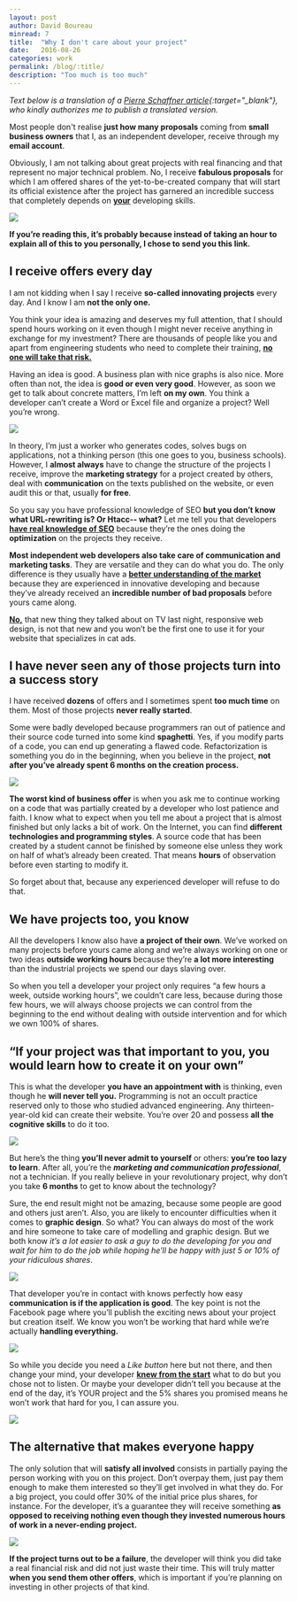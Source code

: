 ```yaml
---
layout: post
author: David Boureau
minread: 7
title:  "Why I don't care about your project"
date:   2016-08-26
categories: work
permalink: /blog/:title/
description: "Too much is too much"
---
```


*Text below is a translation of a [Pierre Schaffner article](https://medium.com/@LoschCode/pourquoi-je-me-fous-de-ton-projet-1f4f8ded8807){:target="_blank"}, who kindly authorizes me to publish a translated version.*

Most people don't realise **just how many proposals** coming from **small business owners** that I, as an independent developer, receive through my **email account**.

Obviously, I am not talking about great projects with real financing and that represent no major technical problem. No, I receive **fabulous proposals** for which I am offered shares of the yet-to-be-created company that will start its official existence after the project has garnered an incredible success that completely depends on <b style="text-decoration:underline">your</b> developing skills.

![](http://res.cloudinary.com/bdavidxyz-com/image/upload/v1472270159/widcayp1_tw3mn7.png)

**If you’re reading this, it’s probably because instead of taking an hour to explain all of this to you personally, I chose to send you this link.**

## I receive offers every day

I am not kidding when I say I receive **so-called innovating projects** every day. And I know I am **not the only one.**

You think your idea is amazing and deserves my full attention, that I should spend hours working on it even though I might never receive anything in exchange for my investment? There are thousands of people like you and apart from engineering students who need to complete their training, <b style="text-decoration:underline">no one will take that risk.</b>

Having an idea is good. A business plan with nice graphs is also nice. More often than not, the idea is **good or even very good**. However, as soon we get to talk about concrete matters, I’m left **on my own**. You think a developer can’t create a Word or Excel file and organize a project? Well you’re wrong.


![](http://res.cloudinary.com/bdavidxyz-com/image/upload/v1472270164/widcayp2_zxtbgu.png)


In theory, I’m just a worker who generates codes, solves bugs on applications, not a thinking person (this one goes to you, business schools). However, I **almost always** have to change the structure of the projects I receive, improve the **marketing strategy** for a project created by others, deal with **communication** on the texts published on the website, or even audit this or that, usually **for free**.

So you say you have professional knowledge of SEO **but you don’t know what URL-rewriting is? Or Htacc-- what?** Let me tell you that developers <b style="text-decoration:underline">have real knowledge of SEO</b> because they’re the ones doing the **optimization** on the projects they receive.

**Most independent web developers also take care of communication and marketing tasks**. They are versatile and they can do what you do. The only difference is they usually have a <b style="text-decoration:underline">better understanding of the market</b> because they are experienced in innovative developing and because they’ve already received an **incredible number of bad proposals** before yours came along.

<b style="text-decoration:underline">No,</b> that new thing they talked about on TV last night, responsive web design, is not that new and you won’t be the first one to use it for your website that specializes in cat ads.

## I have never seen any of those projects turn into a success story

I have received **dozens** of offers and I sometimes spent **too much time** on them. Most of those projects **never really started**. 

Some were badly developed because programmers ran out of patience and their source code turned into some kind **spaghetti**. Yes, if you modify parts of a code, you can end up generating a flawed code. Refactorization is something you do in the beginning, when you believe in the project, **not after you’ve already spent 6 months on the creation process.**


![](http://res.cloudinary.com/bdavidxyz-com/image/upload/v1472270152/widcayp3_vwjx4o.png)

**The worst kind of business offer** is when you ask me to continue working on a code that was partially created by a developer who lost patience and faith. I know what to expect when you tell me about a project that is almost finished but only lacks a bit of work. On the Internet, you can find **different technologies and programming styles**. A source code that has been created by a student cannot be finished by someone else unless they work on half of what’s already been created. That means **hours** of observation before even starting to modify it.

So forget about that, because any experienced developer will refuse to do that.

## We have projects too, you know


All the developers I know also have **a project of their own**. We’ve worked on many projects before yours came along and we’re always working on one or two ideas **outside working hours** because they’re **a lot more interesting** than the industrial projects we spend our days slaving over.

So when you tell a developer your project only requires “a few hours a week, outside working hours”, we couldn’t care less, because during those few hours, we will always choose projects we can control from the beginning to the end without dealing with outside intervention and for which we own 100% of shares.

## “If your project was that important to you, you would learn how to create it on your own”

This is what the developer **you have an appointment with** is thinking, even though he **will never tell you.** Programming is not an occult practice reserved only to those who studied advanced engineering. Any thirteen-year-old kid can create their website. You’re over 20 and possess **all the cognitive skills** to do it too.



![](http://res.cloudinary.com/bdavidxyz-com/image/upload/v1472270159/widcayp4_coadyw.png)

But here’s the thing **you’ll never admit to yourself** or others: **you’re too lazy to learn**. After all, you’re the ***marketing and communication professional***, not a technician. If you really believe in your revolutionary project, why don’t you take **6 months** to get to know about the technology?

Sure, the end result might not be amazing, because some people are good and others just aren’t. Also, you are likely to encounter difficulties when it comes to **graphic design**. So what? You can always do most of the work and hire someone to take care of modelling and graphic design. But we both know *it’s a lot easier to ask a guy to do the developing for you and wait for him to do the job while hoping he’ll be happy with just 5 or 10% of your ridiculous shares*.


![](http://res.cloudinary.com/bdavidxyz-com/image/upload/v1472270164/widcayp5_vmtftw.png)

That developer you’re in contact with knows perfectly how easy **communication is if the application is good**. The key point is not the Facebook page where you’ll publish the exciting news about your project but creation itself. We know you won’t be working that hard while we’re actually **handling everything.**


![](http://res.cloudinary.com/bdavidxyz-com/image/upload/v1472270166/widcayp6_ksvgqr.png)

So while you decide you need a *Like button* here but not there, and then change your mind, your developer <b style="text-decoration:underline">knew from the start</b> what to do but you chose not to listen. Or maybe your developer didn’t tell you because at the end of the day, it’s YOUR project and the 5% shares you promised means he won’t work that hard for you, I can assure you.


![](http://res.cloudinary.com/bdavidxyz-com/image/upload/v1472270167/widcayp7_n8e2ps.png)

## The alternative that makes everyone happy

The only solution that will **satisfy all involved** consists in partially paying the person working with you on this project. Don’t overpay them, just pay them enough to make them interested so they’ll get involved in what they do. For a big project, you could offer 30% of the initial price plus shares, for instance. For the developer, it’s a guarantee they will receive something **as opposed to receiving nothing even though they invested numerous hours of work in a never-ending project.**


![](http://res.cloudinary.com/bdavidxyz-com/image/upload/v1472270167/widcayp8_y0pw7v.png)


**If the project turns out to be a failure**, the developer will think you did take a real financial risk and did not just waste their time. This will truly matter **when you send them other offers**, which is important if you’re planning on investing in other projects of that kind.
